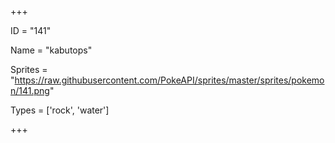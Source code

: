 




+++

ID = "141"

Name = "kabutops"

Sprites = "https://raw.githubusercontent.com/PokeAPI/sprites/master/sprites/pokemon/141.png"

Types = ['rock', 'water']

+++

